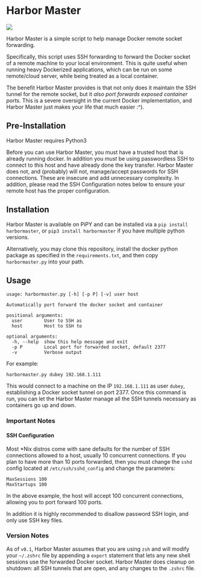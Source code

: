 # Harbor Master

![](https://i.imgur.com/Q44BIZN.jpeg)

Harbor Master is a simple script to help manage Docker remote socket forwarding.

Specifically, this script uses SSH forwarding to forward the Docker socket of a remote machine to your local environment. This is quite useful when running heavy Dockerized applications, which can be run on some remote/cloud server, while being treated as a local container.

The benefit Harbor Master provides is that not only does it maintain the SSH tunnel for the remote socket, but it _also port forwards exposed container ports_. This is a severe
oversight in the current Docker implementation, and Harbor Master just makes your life that much easier :^).

## Pre-Installation

Harbor Master requires Python3

Before you can use Harbor Master, you must have a trusted host that is already running docker. In addition you _must_ be using passwordless SSH to connect to this host and have
already done the key transfer. Harbor Master does not, and (probably) will not, manage/accept passwords for SSH connections. These are insecure and add unnecessary complexity. In
addition, please read the SSH Configuration notes below to ensure your remote host has the proper configuration.

## Installation

Harbor Master is available on PiPY and can be installed via a `pip install harbormaster`, or `pip3 install harbormaster` if you have multiple python versions.

Alternatively, you may clone this repository, install the docker python package as specified in the `requirements.txt`, and then copy `harbormaster.py` into your path.

## Usage

```
usage: harbormaster.py [-h] [-p P] [-v] user host

Automatically port forward the docker socket and container

positional arguments:
  user        User to SSH as
  host        Host to SSH to

optional arguments:
  -h, --help  show this help message and exit
  -p P        Local port for forwarded socket, default 2377
  -v          Verbose output
```

For example:

```
harbormaster.py dubey 192.168.1.111
```

This would connect to a machine on the IP `192.168.1.111` as user `dubey`, establishing a Docker socket tunnel on port 2377. Once this command is run, you can let the Harbor Master manage all the SSH tunnels necessary as containers go up and down.

### Important Notes

#### SSH Configuration

Most \*Nix distros come with sane defaults for the number of SSH connections allowed to a host, usually 10 concurrent connections. If you plan to have more than 10 ports forwarded,
then you must change the `sshd` config located at `/etc/ssh/sshd_config` and change the parameters:

```
MaxSessions 100
MaxStartups 100
```

In the above example, the host will accept 100 concurrent connections, allowing you to port forward 100 ports.

In addition it is highly recommended to disallow password SSH login, and only use SSH key files.

### Version Notes

As of `v0.1`, Harbor Master assumes that you are using `zsh` and will modify your `~/.zshrc` file by appending a `export` statement that lets any new shell sessions use the forwarded Docker socket. Harbor Master does cleanup on shutdown: all SSH tunnels that are open, and any changes to the `.zshrc` file.
